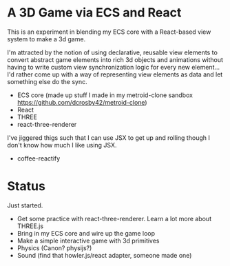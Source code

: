 
# A 3D Game via ECS and React

This is an experiment in blending my ECS core with a React-based view system to make a 3d game.

I'm attracted by the notion of using declarative, reusable view elements to convert abstract game elements into rich 3d objects and animations without having to write custom view synchronization logic for every new element... I'd rather come up with a way of representing view elements as data and let something else do the sync.

* ECS core (made up stuff I made in my metroid-clone sandbox https://github.com/dcrosby42/metroid-clone)
* React
* THREE
* react-three-renderer

I've jiggered thigs such that I can use JSX to get up and rolling though I don't know how much I like using JSX.
* coffee-reactify 

# Status

Just started.
* Get some practice with react-three-renderer.  Learn a lot more about THREE.js
* Bring in my ECS core and wire up the game loop
* Make a simple interactive game with 3d primitives
* Physics (Canon? physijs?)
* Sound (find that howler.js/react adapter, someone made one)

